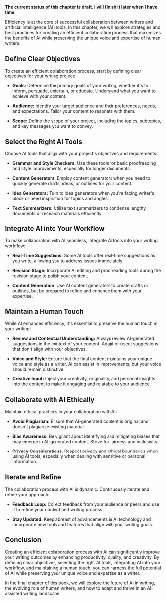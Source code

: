 **The current status of this chapter is draft. I will finish it later when I have time**

Efficiency is at the core of successful collaboration between writers and artificial intelligence (AI) tools. In this chapter, we will explore strategies and best practices for creating an efficient collaboration process that maximizes the benefits of AI while preserving the unique voice and expertise of human writers.

Define Clear Objectives
-----------------------

To create an efficient collaboration process, start by defining clear objectives for your writing project:

* **Goals:** Determine the primary goals of your writing, whether it's to inform, persuade, entertain, or educate. Understand what you want to achieve with your content.

* **Audience:** Identify your target audience and their preferences, needs, and expectations. Tailor your content to resonate with them.

* **Scope:** Define the scope of your project, including the topics, subtopics, and key messages you want to convey.

Select the Right AI Tools
-------------------------

Choose AI tools that align with your project's objectives and requirements:

* **Grammar and Style Checkers:** Use these tools for basic proofreading and style improvements, especially for longer documents.

* **Content Generators:** Employ content generators when you need to quickly generate drafts, ideas, or outlines for your content.

* **Idea Generators:** Turn to idea generators when you're facing writer's block or need inspiration for topics and angles.

* **Text Summarizers:** Utilize text summarizers to condense lengthy documents or research materials efficiently.

Integrate AI into Your Workflow
-------------------------------

To make collaboration with AI seamless, integrate AI tools into your writing workflow:

* **Real-Time Suggestions:** Some AI tools offer real-time suggestions as you write, allowing you to address issues immediately.

* **Revision Stage:** Incorporate AI editing and proofreading tools during the revision stage to polish your content.

* **Content Generation:** Use AI content generators to create drafts or outlines, but be prepared to refine and enhance them with your expertise.

Maintain a Human Touch
----------------------

While AI enhances efficiency, it's essential to preserve the human touch in your writing:

* **Review and Contextual Understanding:** Always review AI-generated suggestions in the context of your content. Adapt or reject suggestions that don't align with your objectives.

* **Voice and Style:** Ensure that the final content maintains your unique voice and style as a writer. AI can assist in improvements, but your voice should remain distinctive.

* **Creative Input:** Inject your creativity, originality, and personal insights into the content to make it engaging and relatable to your audience.

Collaborate with AI Ethically
-----------------------------

Maintain ethical practices in your collaboration with AI:

* **Avoid Plagiarism:** Ensure that AI-generated content is original and doesn't plagiarize existing material.

* **Bias Awareness:** Be vigilant about identifying and mitigating biases that may emerge in AI-generated content. Strive for fairness and inclusivity.

* **Privacy Considerations:** Respect privacy and ethical boundaries when using AI tools, especially when dealing with sensitive or personal information.

Iterate and Refine
------------------

The collaboration process with AI is dynamic. Continuously iterate and refine your approach:

* **Feedback Loop:** Collect feedback from your audience or peers and use it to refine your content and writing process.

* **Stay Updated:** Keep abreast of advancements in AI technology and incorporate new tools and features that align with your writing goals.

Conclusion
----------

Creating an efficient collaboration process with AI can significantly improve your writing outcomes by enhancing productivity, quality, and creativity. By defining clear objectives, selecting the right AI tools, integrating AI into your workflow, and maintaining a human touch, you can harness the full potential of AI while preserving your unique voice and expertise as a writer.

In the final chapter of this book, we will explore the future of AI in writing, the evolving role of human writers, and how to adapt and thrive in an AI-assisted writing landscape.
